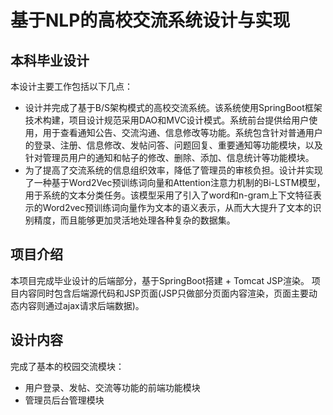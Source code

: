 # 基于NLP的高校交流系统设计与实现
## 本科毕业设计
本设计主要工作包括以下几点：
* 设计并完成了基于B/S架构模式的高校交流系统。该系统使用SpringBoot框架技术构建，项目设计规范采用DAO和MVC设计模式。系统前台提供给用户使用，用于查看通知公告、交流沟通、信息修改等功能。系统包含针对普通用户的登录、注册、信息修改、发帖问答、问题回复、重要通知等功能模块，以及针对管理员用户的通知和帖子的修改、删除、添加、信息统计等功能模块。
* 为了提高了交流系统的信息组织效率，降低了管理员的审核负担。设计并实现了一种基于Word2Vec预训练词向量和Attention注意力机制的Bi-LSTM模型，用于系统的文本分类任务。该模型采用了引入了word和n-gram上下文特征表示的Word2vec预训练词向量作为文本的语义表示，从而大大提升了文本的识别精度，而且能够更加灵活地处理各种复杂的数据集。

## 项目介绍
本项目完成毕业设计的后端部分，基于SpringBoot搭建 + Tomcat JSP渲染。
项目内容同时包含后端源代码和JSP页面(JSP只做部分页面内容渲染，页面主要动态内容则通过ajax请求后端数据)。

## 设计内容
完成了基本的校园交流模块：
* 用户登录、发帖、交流等功能的前端功能模块
* 管理员后台管理模块
